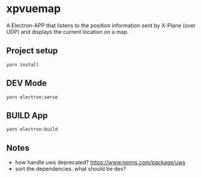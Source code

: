 # xpvuemap

A Electron-APP that listens to the position information sent by X-Plane (over UDP) and displays the current location on a map.

## Project setup
```
yarn install
```

## DEV Mode
```
yarn electron:serve
```

## BUILD App
```
yarn electron:build
```


## Notes

- how handle uws deprecated?
https://www.npmjs.com/package/uws
- sort the dependencies. what should be dev?
